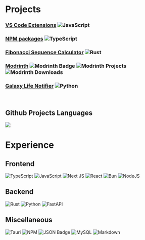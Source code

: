 # Projects

### [VS Code Extensions](https://marketplace.visualstudio.com/manage/publishers/DarkPhoenix) ![JavaScript](https://img.shields.io/badge/javascript-%23323330.svg?style=for-the-badge&logo=javascript&logoColor=%23F7DF1E)

### [NPM packages](https://www.npmjs.com/~dark_phoenix_) ![TypeScript](https://img.shields.io/badge/typescript-%23007ACC.svg?style=for-the-badge&logo=typescript&logoColor=white)

### [Fibonacci Sequence Calculator](https://github.com/0DarkPhoenix/fibonacci_sequence) ![Rust](https://img.shields.io/badge/rust-%23000000.svg?style=for-the-badge&logo=rust&logoColor=white)

### [Modrinth](https://modrinth.com/user/dark_phoenix_) ![Modrinth Badge](https://img.shields.io/badge/Modrinth-00AF5C?logo=modrinth&logoColor=fff&style=for-the-badge) ![Modrinth Projects](https://img.shields.io/badge/dynamic/json?color=5da545&label=Projects%20Count&query=modrinth.projects&url=https://raw.githubusercontent.com/0DarkPhoenix/0DarkPhoenix/main/shields/downloads.json&style=for-the-badge) ![Modrinth Downloads](https://img.shields.io/badge/dynamic/json?color=5da545&label=Total%20Downloads&query=modrinth.downloads&url=https://raw.githubusercontent.com/0DarkPhoenix/0DarkPhoenix/main/shields/downloads.json&suffix=%20downloads&style=for-the-badge)

### [Galaxy Life Notifier](https://github.com/0DarkPhoenix/Galaxy-Life-Notifier) ![Python](https://img.shields.io/badge/python-3670A0?style=for-the-badge&logo=python&logoColor=ffdd54)
<br>

## Github Projects Languages
![](https://github-readme-stats.vercel.app/api/top-langs/?username=0DarkPhoenix&theme=github_dark&hide_border=true&include_all_commits=true&count_private=true&layout=compact)

# Experience
## Frontend
![TypeScript](https://img.shields.io/badge/typescript-%23007ACC.svg?style=for-the-badge&logo=typescript&logoColor=white) ![JavaScript](https://img.shields.io/badge/javascript-%23323330.svg?style=for-the-badge&logo=javascript&logoColor=%23F7DF1E) ![Next JS](https://img.shields.io/badge/Next-black?style=for-the-badge&logo=next.js&logoColor=white) ![React](https://img.shields.io/badge/react-%2320232a.svg?style=for-the-badge&logo=react&logoColor=%2361DAFB) ![Bun](https://img.shields.io/badge/Bun-%23000000.svg?style=for-the-badge&logo=bun&logoColor=white) ![NodeJS](https://img.shields.io/badge/node.js-6DA55F?style=for-the-badge&logo=node.js&logoColor=white)

## Backend
![Rust](https://img.shields.io/badge/rust-%23000000.svg?style=for-the-badge&logo=rust&logoColor=white) ![Python](https://img.shields.io/badge/python-3670A0?style=for-the-badge&logo=python&logoColor=ffdd54) ![FastAPI](https://img.shields.io/badge/FastAPI-005571?style=for-the-badge&logo=fastapi)

## Miscellaneous
![Tauri](https://img.shields.io/badge/tauri-%2324C8DB.svg?style=for-the-badge&logo=tauri&logoColor=%23FFFFFF) ![NPM](https://img.shields.io/badge/NPM-%23CB3837.svg?style=for-the-badge&logo=npm&logoColor=white) ![JSON Badge](https://img.shields.io/badge/JSON-000?logo=json&logoColor=fff&style=for-the-badge) ![MySQL](https://img.shields.io/badge/mysql-4479A1.svg?style=for-the-badge&logo=mysql&logoColor=white) ![Markdown](https://img.shields.io/badge/markdown-%23000000.svg?style=for-the-badge&logo=markdown&logoColor=white)

